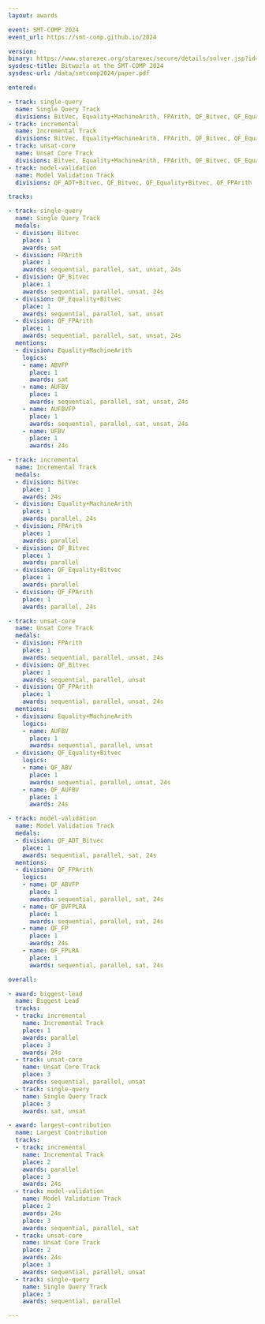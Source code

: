 ```yaml
---
layout: awards 

event: SMT-COMP 2024
event_url: https://smt-comp.github.io/2024

version:
binary: https://www.starexec.org/starexec/secure/details/solver.jsp?id=44978
sysdesc-title: Bitwuzla at the SMT-COMP 2024
sysdesc-url: /data/smtcomp2024/paper.pdf

entered:

- track: single-query
  name: Single Query Track
  divisions: BitVec, Equality+MachineArith, FPArith, QF_Bitvec, QF_Equality+Bitvec, QF_FPArith
- track: incremental
  name: Incremental Track
  divisions: BitVec, Equality+MachineArith, FPArith, QF_Bitvec, QF_Equality+Bitvec, QF_FPArith
- track: unsat-core
  name: Unsat Core Track
  divisions: Bitvec, Equality+MachineArith, FPArith, QF_Bitvec, QF_Equality+Bitvec, QF_FPArith
- track: model-validation
  name: Model Validation Track
  divisions: QF_ADT+Bitvec, QF_Bitvec, QF_Equality+Bitvec, QF_FPArith

tracks:

- track: single-query
  name: Single Query Track
  medals:
  - division: Bitvec
    place: 1
    awards: sat
  - division: FPArith
    place: 1
    awards: sequential, parallel, sat, unsat, 24s
  - division: QF_Bitvec
    place: 1
    awards: sequential, parallel, unsat, 24s
  - division: QF_Equality+Bitvec
    place: 1
    awards: sequential, parallel, sat, unsat
  - division: QF_FPArith
    place: 1
    awards: sequential, parallel, sat, unsat, 24s
  mentions:
  - division: Equality+MachineArith
    logics:
    - name: ABVFP
      place: 1
      awards: sat
    - name: AUFBV
      place: 1
      awards: sequential, parallel, sat, unsat, 24s
    - name: AUFBVFP
      place: 1
      awards: sequential, parallel, sat, unsat, 24s
    - name: UFBV
      place: 1
      awards: 24s

- track: incremental
  name: Incremental Track
  medals:
  - division: BitVec
    place: 1
    awards: 24s
  - division: Equality+MachineArith
    place: 1
    awards: parallel, 24s
  - division: FPArith
    place: 1
    awards: parallel
  - division: QF_Bitvec
    place: 1
    awards: parallel
  - division: QF_Equality+Bitvec
    place: 1
    awards: parallel
  - division: QF_FPArith
    place: 1
    awards: parallel, 24s

- track: unsat-core
  name: Unsat Core Track
  medals:
  - division: FPArith
    place: 1
    awards: sequential, parallel, unsat, 24s
  - division: QF_Bitvec
    place: 1
    awards: sequential, parallel, unsat
  - division: QF_FPArith
    place: 1
    awards: sequential, parallel, unsat, 24s
  mentions:
  - division: Equality+MachineArith
    logics:
    - name: AUFBV
      place: 1
      awards: sequential, parallel, unsat
  - division: QF_Equality+Bitvec
    logics:
    - name: QF_ABV
      place: 1
      awards: sequential, parallel, unsat, 24s
    - name: QF_AUFBV
      place: 1
      awards: 24s

- track: model-validation
  name: Model Validation Track
  medals:
  - division: QF_ADT_Bitvec
    place: 1
    awards: sequential, parallel, sat, 24s
  mentions:
  - division: QF_FPArith
    logics:
    - name: QF_ABVFP
      place: 1
      awards: sequential, parallel, sat, 24s
    - name: QF_BVFPLRA
      place: 1
      awards: sequential, parallel, sat, 24s
    - name: QF_FP
      place: 1
      awards: 24s
    - name: QF_FPLRA
      place: 1
      awards: sequential, parallel, sat, 24s

overall:

- award: biggest-lead
  name: Biggest Lead
  tracks:
  - track: incremental
    name: Incremental Track
    place: 1
    awards: parallel
    place: 3
    awards: 24s
  - track: unsat-core
    name: Unsat Core Track
    place: 3
    awards: sequential, parallel, unsat
  - track: single-query
    name: Single Query Track
    place: 3
    awards: sat, unsat

- award: largest-contribution
  name: Largest Contribution
  tracks:
  - track: incremental
    name: Incremental Track
    place: 2
    awards: parallel
    place: 3
    awards: 24s
  - track: model-validation
    name: Model Validation Track
    place: 2
    awards: 24s
    place: 3
    awards: sequential, parallel, sat
  - track: unsat-core
    name: Unsat Core Track
    place: 2
    awards: 24s
    place: 3
    awards: sequential, parallel, unsat
  - track: single-query
    name: Single Query Track
    place: 3
    awards: sequential, parallel

---
```

